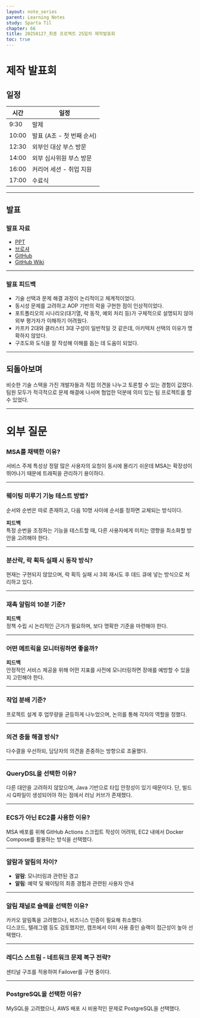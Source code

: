 ```yaml
---
layout: note_series
parent: Learning Notes
study: Sparta Til
chapter: 66
title: 20250127_최종 프로젝트 25일차 제작발표회
toc: true
---
```


# 제작 발표회
## 일정

| 시간 | 일정 |
| --- | --- |
| 9:30 | 발제 |
| 10:00 | 발표 (A조 - 첫 번째 순서) |
| 12:30 | 외부인 대상 부스 방문 |
| 14:00 | 외부 심사위원 부스 방문 |
| 16:00 | 커리어 세션 - 취업 지원 |
| 17:00 | 수료식 |

---

## 발표

### 발표 자료
- [PPT](https://drive.google.com/file/d/1UnhHUygde0uYlVdyReOCU0HfaCmqfcyC/view?usp=sharing)
- [브로셔](https://www.notion.so/13-BOBJOOL-c5101bc715c24a7a91a6e881b381f51e?pvs=4)
- [GitHub](https://github.com/BobJool/Waiting-Reservation-Service)
- [GitHub Wiki](https://github.com/BobJool/Waiting-Reservation-Service/wiki)

---

### 발표 피드백
- 기술 선택과 문제 해결 과정이 논리적이고 체계적이었다.
- 동시성 문제를 고려하고 AOP 기반의 락을 구현한 점이 인상적이었다.
- 포트폴리오의 시나리오(대기열, 락 동작, 예외 처리 등)가 구체적으로 설명되지 않아 외부 평가자가 이해하기 어려웠다.
- 카프카 2대와 클러스터 3대 구성이 일반적일 것 같은데, 아키텍처 선택의 이유가 명확하지 않았다.
- 구조도와 도식을 잘 작성해 이해를 돕는 데 도움이 되었다.

---

## 되돌아보며
비슷한 기술 스택을 가진 개발자들과 직접 의견을 나누고 토론할 수 있는 경험이 값졌다.  
팀원 모두가 적극적으로 문제 해결에 나서며 협업한 덕분에 의미 있는 팀 프로젝트를 할 수 있었다.

---

# 외부 질문

### MSA를 채택한 이유?
서비스 주제 특성상 정말 많은 사용자의 요청이 동시에 몰리기 쉬운데
MSA는 확장성이 뛰어나기 때문에 트래픽을 관리하기 용이하다.

---

### 웨이팅 미루기 기능 테스트 방법?
순서와 순번은 따로 존재하고, 다음 10명 사이에 순서를 정하면 교체되는 방식이다.

**피드백**  
특정 순번을 조정하는 기능을 테스트할 때, 다른 사용자에게 미치는 영향을 최소화할 방안을 고려해야 한다.

---

### 분산락, 락 획득 실패 시 동작 방식?
현재는 구현되지 않았으며, 락 획득 실패 시 3회 재시도 후 데드 큐에 넣는 방식으로 처리하고 있다.

---

### 재촉 알림의 10분 기준?
**피드백**  
정책 수립 시 논리적인 근거가 필요하며, 보다 명확한 기준을 마련해야 한다.

---

### 어떤 메트릭을 모니터링하면 좋을까?
**피드백**  
안정적인 서비스 제공을 위해 어떤 지표를 사전에 모니터링하면 장애를 예방할 수 있을지 고민해야 한다.

---

### 작업 분배 기준?
프로젝트 설계 후 업무량을 균등하게 나누었으며, 논의를 통해 각자의 역할을 정했다.

---

### 의견 충돌 해결 방식?
다수결을 우선하되, 담당자의 의견을 존중하는 방향으로 조율했다.

---

### QueryDSL을 선택한 이유?
다른 대안을 고려하지 않았으며, Java 기반으로 타입 안정성이 있기 때문이다.
단, 빌드 시 Q파일이 생성되어야 하는 점에서 러닝 커브가 존재했다.

---

### ECS가 아닌 EC2를 사용한 이유?
MSA 배포를 위해 GitHub Actions 스크립트 작성이 어려워, EC2 내에서 Docker Compose를 활용하는 방식을 선택했다.

---

### 알람과 알림의 차이?
- **알람**: 모니터링과 관련된 경고
- **알림**: 예약 및 웨이팅의 최종 경험과 관련된 사용자 안내

---

### 알림 채널로 슬랙을 선택한 이유?
카카오 알림톡을 고려했으나, 비즈니스 인증이 필요해 취소했다.  
디스코드, 텔레그램 등도 검토했지만, 캠프에서 이미 사용 중인 슬랙이 접근성이 높아 선택했다.

---

### 레디스 스트림 - 네트워크 문제 복구 전략?
센티널 구조를 적용하여 Failover를 구현 중이다.

---

### PostgreSQL을 선택한 이유?
MySQL을 고려했으나, AWS 배포 시 비용적인 문제로 PostgreSQL을 선택했다.  

